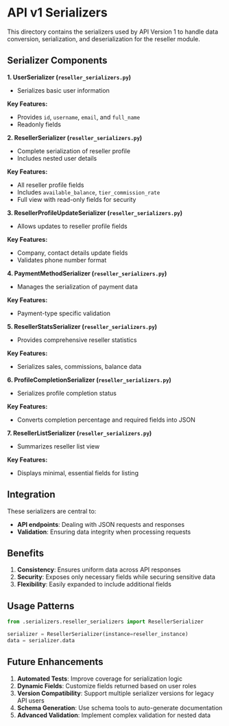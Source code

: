 # API v1 Serializers

This directory contains the serializers used by API Version 1 to handle data conversion, serialization, and deserialization for the reseller module.

## Serializer Components

**1. UserSerializer (`reseller_serializers.py`)**
- Serializes basic user information

**Key Features:**
- Provides `id`, `username`, `email`, and `full_name`
- Readonly fields

**2. ResellerSerializer (`reseller_serializers.py`)**
- Complete serialization of reseller profile
- Includes nested user details

**Key Features:**
- All reseller profile fields
- Includes `available_balance`, `tier_commission_rate`
- Full view with read-only fields for security

**3. ResellerProfileUpdateSerializer (`reseller_serializers.py`)**
- Allows updates to reseller profile fields

**Key Features:**
- Company, contact details update fields
- Validates phone number format

**4. PaymentMethodSerializer (`reseller_serializers.py`)**
- Manages the serialization of payment data

**Key Features:**
- Payment-type specific validation

**5. ResellerStatsSerializer (`reseller_serializers.py`)**
- Provides comprehensive reseller statistics

**Key Features:**
- Serializes sales, commissions, balance data

**6. ProfileCompletionSerializer (`reseller_serializers.py`)**
- Serializes profile completion status

**Key Features:**
- Converts completion percentage and required fields into JSON

**7. ResellerListSerializer (`reseller_serializers.py`)**
- Summarizes reseller list view

**Key Features:**
- Displays minimal, essential fields for listing

## Integration

These serializers are central to:
- **API endpoints**: Dealing with JSON requests and responses
- **Validation**: Ensuring data integrity when processing requests

## Benefits

1. **Consistency**: Ensures uniform data across API responses
2. **Security**: Exposes only necessary fields while securing sensitive data
3. **Flexibility**: Easily expanded to include additional fields

## Usage Patterns

```python
from .serializers.reseller_serializers import ResellerSerializer

serializer = ResellerSerializer(instance=reseller_instance)
data = serializer.data
```

## Future Enhancements

1. **Automated Tests**: Improve coverage for serialization logic
2. **Dynamic Fields**: Customize fields returned based on user roles
3. **Version Compatibility**: Support multiple serializer versions for legacy API users
4. **Schema Generation**: Use schema tools to auto-generate documentation
5. **Advanced Validation**: Implement complex validation for nested data

